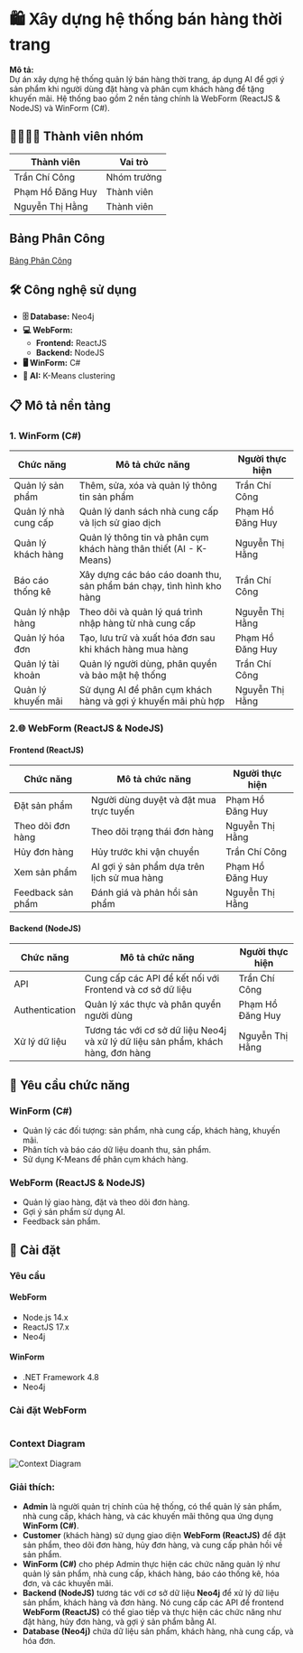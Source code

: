 # **🛍️ Xây dựng hệ thống bán hàng thời trang**

**Mô tả:**  
Dự án xây dựng hệ thống quản lý bán hàng thời trang, áp dụng AI để gợi ý sản phẩm khi người dùng đặt hàng và phân cụm khách hàng để tặng khuyến mãi. Hệ thống bao gồm 2 nền tảng chính là WebForm (ReactJS & NodeJS) và WinForm (C#).

## **👨‍👩‍👧‍👦 Thành viên nhóm**

| Thành viên         | Vai trò          |
|--------------------|------------------|
| Trần Chí Công      | Nhóm trưởng      |
| Phạm Hồ Đăng Huy   | Thành viên       |
| Nguyễn Thị Hằng    | Thành viên       |
## **Bảng Phân Công**
[Bảng Phân Công](https://docs.google.com/spreadsheets/d/1jtM330Zux9Ye9YqD2P0_VuIq3OYpNKtii_JnZz_bvGw/edit?usp=sharing)

## **🛠️ Công nghệ sử dụng**

- **🗄️ Database:** Neo4j
- **💻 WebForm:**
  - **Frontend:** ReactJS
  - **Backend:** NodeJS
- **🖥️ WinForm:** C#
- **🤖 AI:** K-Means clustering

## **📋 Mô tả nền tảng**

### **1. WinForm (C#)**

| Chức năng               | Mô tả chức năng                                                                 | Người thực hiện     |
|-------------------------|---------------------------------------------------------------------------------|---------------------|
| Quản lý sản phẩm         | Thêm, sửa, xóa và quản lý thông tin sản phẩm                                     | Trần Chí Công        |
| Quản lý nhà cung cấp     | Quản lý danh sách nhà cung cấp và lịch sử giao dịch                             | Phạm Hồ Đăng Huy     |
| Quản lý khách hàng       | Quản lý thông tin và phân cụm khách hàng thân thiết (AI - K-Means)              | Nguyễn Thị Hằng      |
| Báo cáo thống kê         | Xây dựng các báo cáo doanh thu, sản phẩm bán chạy, tình hình kho hàng           | Trần Chí Công        |
| Quản lý nhập hàng        | Theo dõi và quản lý quá trình nhập hàng từ nhà cung cấp                         | Nguyễn Thị Hằng      |
| Quản lý hóa đơn          | Tạo, lưu trữ và xuất hóa đơn sau khi khách hàng mua hàng                        | Phạm Hồ Đăng Huy     |
| Quản lý tài khoản        | Quản lý người dùng, phân quyền và bảo mật hệ thống                             | Trần Chí Công        |
| Quản lý khuyến mãi       | Sử dụng AI để phân cụm khách hàng và gợi ý khuyến mãi phù hợp                  | Nguyễn Thị Hằng      |

### **2.🌐 WebForm (ReactJS & NodeJS)**

#### **Frontend (ReactJS)**

| Chức năng               | Mô tả chức năng                                                                 | Người thực hiện     |
|-------------------------|---------------------------------------------------------------------------------|---------------------|
| Đặt sản phẩm             | Người dùng duyệt và đặt mua trực tuyến                                           | Phạm Hồ Đăng Huy     |
| Theo dõi đơn hàng        | Theo dõi trạng thái đơn hàng                                                     | Nguyễn Thị Hằng      |
| Hủy đơn hàng             | Hủy trước khi vận chuyển                                                         | Trần Chí Công        |
| Xem sản phẩm             | AI gợi ý sản phẩm dựa trên lịch sử mua hàng                                      | Phạm Hồ Đăng Huy     |
| Feedback sản phẩm        | Đánh giá và phản hồi sản phẩm                                                    | Nguyễn Thị Hằng      |

#### **Backend (NodeJS)**

| Chức năng               | Mô tả chức năng                                                                 | Người thực hiện     |
|-------------------------|---------------------------------------------------------------------------------|---------------------|
| API                     | Cung cấp các API để kết nối với Frontend và cơ sở dữ liệu                         | Trần Chí Công        |
| Authentication          | Quản lý xác thực và phân quyền người dùng                                        | Phạm Hồ Đăng Huy     |
| Xử lý dữ liệu            | Tương tác với cơ sở dữ liệu Neo4j và xử lý dữ liệu sản phẩm, khách hàng, đơn hàng | Nguyễn Thị Hằng      |

## **📌 Yêu cầu chức năng**

### **WinForm (C#)**
- Quản lý các đối tượng: sản phẩm, nhà cung cấp, khách hàng, khuyến mãi.
- Phân tích và báo cáo dữ liệu doanh thu, sản phẩm.
- Sử dụng K-Means để phân cụm khách hàng.

### **WebForm (ReactJS & NodeJS)**
- Quản lý giao hàng, đặt và theo dõi đơn hàng.
- Gợi ý sản phẩm sử dụng AI.
- Feedback sản phẩm.

## **🚀 Cài đặt**

### **Yêu cầu**

#### **WebForm**
- Node.js 14.x
- ReactJS 17.x
- Neo4j

#### **WinForm**
- .NET Framework 4.8
- Neo4j

### **Cài đặt WebForm**
```bash
```
### **Context Diagram**
![Context Diagram](https://path/to/your/context-diagram.png)

### **Giải thích:**
- **Admin** là người quản trị chính của hệ thống, có thể quản lý sản phẩm, nhà cung cấp, khách hàng, và các khuyến mãi thông qua ứng dụng **WinForm (C#)**.
- **Customer** (khách hàng) sử dụng giao diện **WebForm (ReactJS)** để đặt sản phẩm, theo dõi đơn hàng, hủy đơn hàng, và cung cấp phản hồi về sản phẩm.
- **WinForm (C#)** cho phép Admin thực hiện các chức năng quản lý như quản lý sản phẩm, nhà cung cấp, khách hàng, báo cáo thống kê, hóa đơn, và các khuyến mãi.
- **Backend (NodeJS)** tương tác với cơ sở dữ liệu **Neo4j** để xử lý dữ liệu sản phẩm, khách hàng và đơn hàng. Nó cung cấp các API để frontend **WebForm (ReactJS)** có thể giao tiếp và thực hiện các chức năng như đặt hàng, hủy đơn hàng, và gợi ý sản phẩm bằng AI.
- **Database (Neo4j)** chứa dữ liệu sản phẩm, khách hàng, nhà cung cấp, và hóa đơn.
